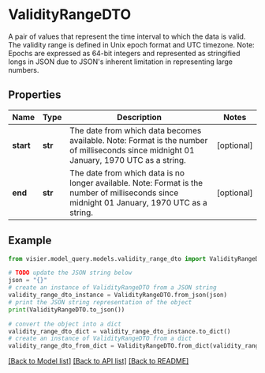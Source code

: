 # ValidityRangeDTO

A pair of values that represent the time interval to which the data is valid.  The validity range is defined in Unix epoch format and UTC timezone.  Note: Epochs are expressed as 64-bit integers and represented as stringified longs in JSON due to JSON's inherent  limitation in representing large numbers.

## Properties

Name | Type | Description | Notes
------------ | ------------- | ------------- | -------------
**start** | **str** | The date from which data becomes available.  Note: Format is the number of milliseconds since midnight 01 January, 1970 UTC as a string. | [optional] 
**end** | **str** | The date from which data is no longer available.  Note: Format is the number of milliseconds since midnight 01 January, 1970 UTC as a string. | [optional] 

## Example

```python
from visier.model_query.models.validity_range_dto import ValidityRangeDTO

# TODO update the JSON string below
json = "{}"
# create an instance of ValidityRangeDTO from a JSON string
validity_range_dto_instance = ValidityRangeDTO.from_json(json)
# print the JSON string representation of the object
print(ValidityRangeDTO.to_json())

# convert the object into a dict
validity_range_dto_dict = validity_range_dto_instance.to_dict()
# create an instance of ValidityRangeDTO from a dict
validity_range_dto_from_dict = ValidityRangeDTO.from_dict(validity_range_dto_dict)
```
[[Back to Model list]](../README.md#documentation-for-models) [[Back to API list]](../README.md#documentation-for-api-endpoints) [[Back to README]](../README.md)



